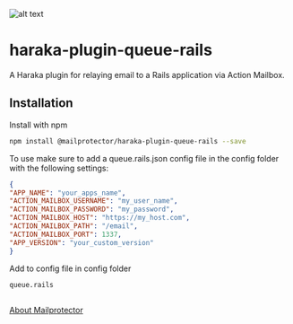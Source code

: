 

![alt text](https://en.gravatar.com/userimage/466950/319008f37c749fae53ef6a7b071afa83.png)

# haraka-plugin-queue-rails
A Haraka plugin for relaying email to a Rails application via Action Mailbox.

## Installation

Install with npm
```bash
npm install @mailprotector/haraka-plugin-queue-rails --save
```

To use make sure to add a queue.rails.json config file in the config folder with the following settings:
```json
{
"APP_NAME": "your_apps_name",
"ACTION_MAILBOX_USERNAME": "my_user_name",
"ACTION_MAILBOX_PASSWORD": "my_password",
"ACTION_MAILBOX_HOST": "https://my_host.com",
"ACTION_MAILBOX_PATH": "/email",
"ACTION_MAILBOX_PORT": 1337,
"APP_VERSION": "your_custom_version"
}
```

Add to config file in config folder
```text
queue.rails
```


##

[About Mailprotector](https://mailprotector.com/about-mailprotector)
